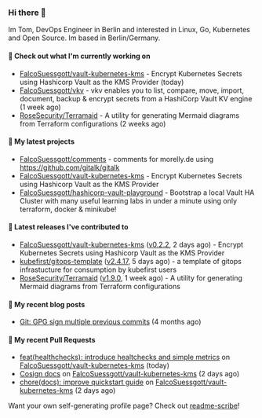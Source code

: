 ### Hi there 👋

Im Tom, DevOps Engineer in Berlin and interested in Linux, Go, Kubernetes and Open Source.
Im based in Berlin/Germany.

#### 👷 Check out what I'm currently working on

- [FalcoSuessgott/vault-kubernetes-kms](https://github.com/FalcoSuessgott/vault-kubernetes-kms) - Encrypt Kubernetes Secrets using Hashicorp Vault as the KMS Provider (today)
- [FalcoSuessgott/vkv](https://github.com/FalcoSuessgott/vkv) - vkv enables you to list, compare, move, import, document, backup &amp; encrypt secrets from a HashiCorp Vault KV engine (1 week ago)
- [RoseSecurity/Terramaid](https://github.com/RoseSecurity/Terramaid) - A utility for generating Mermaid diagrams from Terraform configurations (2 weeks ago)

#### 🌱 My latest projects

- [FalcoSuessgott/comments](https://github.com/FalcoSuessgott/comments) - comments for morelly.de using https://github.com/gitalk/gitalk
- [FalcoSuessgott/vault-kubernetes-kms](https://github.com/FalcoSuessgott/vault-kubernetes-kms) - Encrypt Kubernetes Secrets using Hashicorp Vault as the KMS Provider
- [FalcoSuessgott/hashicorp-vault-playground](https://github.com/FalcoSuessgott/hashicorp-vault-playground) - Bootstrap a local Vault HA Cluster with many useful learning labs in under a minute using only terraform, docker &amp; minikube!

#### 🔭 Latest releases I've contributed to

- [FalcoSuessgott/vault-kubernetes-kms](https://github.com/FalcoSuessgott/vault-kubernetes-kms) ([v0.2.2](https://github.com/FalcoSuessgott/vault-kubernetes-kms/releases/tag/v0.2.2), 2 days ago) - Encrypt Kubernetes Secrets using Hashicorp Vault as the KMS Provider
- [kubefirst/gitops-template](https://github.com/kubefirst/gitops-template) ([v2.4.17](https://github.com/kubefirst/gitops-template/releases/tag/v2.4.17), 5 days ago) - a template of gitops infrastucture for consumption by kubefirst users
- [RoseSecurity/Terramaid](https://github.com/RoseSecurity/Terramaid) ([v1.9.0](https://github.com/RoseSecurity/Terramaid/releases/tag/v1.9.0), 1 week ago) - A utility for generating Mermaid diagrams from Terraform configurations

#### 📜 My recent blog posts

- [Git: GPG sign multiple previous commits](https://morelly.de/post/20240328_git_gpg_sign_commits/) (4 months ago)

#### 🔨 My recent Pull Requests

- [feat(healthchecks): introduce healtchecks and simple metrics](https://github.com/FalcoSuessgott/vault-kubernetes-kms/pull/108) on [FalcoSuessgott/vault-kubernetes-kms](https://github.com/FalcoSuessgott/vault-kubernetes-kms) (today)
- [Cosign docs](https://github.com/FalcoSuessgott/vault-kubernetes-kms/pull/107) on [FalcoSuessgott/vault-kubernetes-kms](https://github.com/FalcoSuessgott/vault-kubernetes-kms) (2 days ago)
- [chore(docs): improve quickstart guide](https://github.com/FalcoSuessgott/vault-kubernetes-kms/pull/105) on [FalcoSuessgott/vault-kubernetes-kms](https://github.com/FalcoSuessgott/vault-kubernetes-kms) (2 days ago)

Want your own self-generating profile page? Check out [readme-scribe](https://github.com/muesli/readme-scribe)!